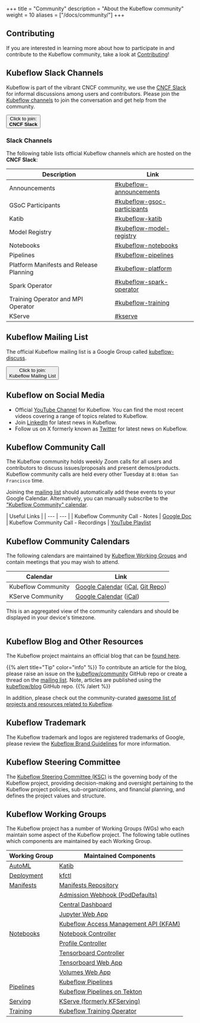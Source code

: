 +++
title =  "Community"
description = "About the Kubeflow community"
weight = 10
aliases = ["/docs/community/"]
+++

## Contributing

If you are interested in learning more about how to participate in and contribute to the Kubeflow community, take a look at [Contributing](/docs/about/contributing/)!

## Kubeflow Slack Channels

Kubeflow is part of the vibrant CNCF community, we use the [CNCF Slack](https://slack.cncf.io/) for informal discussions among users and contributors.
Please join the [Kubeflow channels](#slack-channels) to join the conversation and get help from the community.

<a href="https://slack.cncf.io/">
  <button class="btn btn-primary py-2 px-5 mb-3">Click to join:<br><b>CNCF Slack</b></button>
</a>

### Slack Channels

The following table lists official Kubeflow channels which are hosted on the **CNCF Slack**:

| Description                             | Link                                                                              |
|-----------------------------------------|-----------------------------------------------------------------------------------|
| Announcements                           | [#kubeflow-announcements](https://app.slack.com/client/T08PSQ7BQ/C01EV0FV154)     |
| GSoC Participants                       | [#kubeflow-gsoc-participants](https://app.slack.com/client/T08PSQ7BQ/C0742LBR5BM) |
| Katib                                   | [#kubeflow-katib](https://app.slack.com/client/T08PSQ7BQ/C073N7AS48P)             |
| Model Registry                          | [#kubeflow-model-registry](https://app.slack.com/client/T08PSQ7BQ/C073N7B6K3R)    |
| Notebooks                               | [#kubeflow-notebooks](https://app.slack.com/client/T08PSQ7BQ/C073W562HFY)         |
| Pipelines                               | [#kubeflow-pipelines](https://app.slack.com/client/T08PSQ7BQ/C073N7BMLB1)         |
| Platform Manifests and Release Planning | [#kubeflow-platform](https://app.slack.com/client/T08PSQ7BQ/C073W572LA2)          |
| Spark Operator                          | [#kubeflow-spark-operator](https://app.slack.com/client/T08PSQ7BQ/C074588U7EG)    |
| Training Operator and MPI Operator      | [#kubeflow-training](https://app.slack.com/client/T08PSQ7BQ/C0742LDFZ4K)          |
| KServe                                  | [#kserve](https://app.slack.com/client/T08PSQ7BQ/C06AH2C3K8B)                     |

## Kubeflow Mailing List

The official Kubeflow mailing list is a Google Group called [kubeflow-discuss](https://groups.google.com/g/kubeflow-discuss).

<a href="https://groups.google.com/g/kubeflow-discuss">
  <button class="btn btn-primary py-2 px-5">Click to join:<br>Kubeflow Mailing List</button>
</a>

## Kubeflow on Social Media

- Official [YouTube Channel](https://www.youtube.com/@Kubeflow/featured") for Kubeflow. You can find the most recent videos covering a range of topics related to Kubeflow.
- Join [LinkedIn](https://www.linkedin.com/company/kubeflow/) for latest news in Kubeflow.
- Follow us on X formerly known as [Twitter](https://twitter.com/kubeflow) for latest news on Kubeflow.

## Kubeflow Community Call

The Kubeflow community holds weekly Zoom calls for all users and contributors to discuss issues/proposals and present demos/products.
Kubeflow community calls are held every other Tuesday at `8:00am San Francisco` time.

Joining the [mailing list](#kubeflow-mailing-list) should automatically add these events to your Google Calendar.
Alternatively, you can manually subscribe to the ["Kubeflow Community" calendar](#kubeflow-community-calendars).

| Useful Links |
| --- | --- |
| Kubeflow Community Call - Notes | [Google Doc](https://bit.ly/kf-meeting-notes)
| Kubeflow Community Call - Recordings | [YouTube Playlist](https://www.youtube.com/playlist?list=PLmzRWLV1CK_ypvsQu10SGRmhf2S7mbYL5)

## Kubeflow Community Calendars

The following calendars are maintained by [Kubeflow Working Groups](#kubeflow-working-groups) and contain meetings that you may wish to attend.

| Calendar | Link |
| --- | --- |
| Kubeflow Community | [Google Calendar](https://calendar.google.com/calendar/embed?src=kubeflow.org_7l5vnbn8suj2se10sen81d9428%40group.calendar.google.com) ([iCal](https://calendar.google.com/calendar/ical/kubeflow.org_7l5vnbn8suj2se10sen81d9428%40group.calendar.google.com/public/basic.ics), [Git Repo](https://github.com/kubeflow/community/tree/master/calendar))
| KServe Community | [Google Calendar](https://calendar.google.com/calendar/embed?src=4fqdmu5fp4l0bgdlf4lm1atnsl2j4612%40import.calendar.google.com) ([iCal](https://wiki.lfaidata.foundation/rest/calendar-services/1.0/calendar/export/subcalendar/private/079ecdf0bfab77646c9e00df7b1c28f34f67f852.ics))

This is an aggregated view of the community calendars and should be displayed in your device's timezone.

<style>
#calendar-container {
   overflow: auto;
}
</style>
<div id="calendar-container"></div>
<script type="text/javascript">
const timezone = Intl.DateTimeFormat().resolvedOptions().timeZone;
const calender_src_list = [
  // Kubeflow Community
  "kubeflow.org_7l5vnbn8suj2se10sen81d9428%40group.calendar.google.com",
  // KServe Community
  "4fqdmu5fp4l0bgdlf4lm1atnsl2j4612%40import.calendar.google.com",
];
let calender_src = calender_src_list.map(src => `&src=${src}&color=%23A79B8E`).join('');
const html = `<iframe src="https://calendar.google.com/calendar/embed?ctz=${timezone}&height=600&wkst=1&bgcolor=%23ffffff&showPrint=0&showDate=1&mode=AGENDA&showTitle=0${calender_src}" style="border:solid 1px #777" width="800" height="600" frameborder="0" scrolling="no"></iframe>`;
document.getElementById('calendar-container').innerHTML = html;
</script>

## Kubeflow Blog and Other Resources

The Kubeflow project maintains an official blog that can be [found here](https://blog.kubeflow.org).

{{% alert title="Tip" color="info" %}}
To contribute an article for the blog, please raise an issue on the [kubeflow/community](https://github.com/kubeflow/community) GitHub repo or create a thread on the [mailing list](#kubeflow-mailing-list).
Note, articles are published using the [kubeflow/blog](https://github.com/kubeflow/blog) GitHub repo.
{{% /alert %}}

In addition, please check out the community-curated [awesome list of projects and resources related to Kubeflow](https://github.com/terrytangyuan/awesome-kubeflow).

## Kubeflow Trademark

The Kubeflow trademark and logos are registered trademarks of Google, please review the [Kubeflow Brand Guidelines](https://github.com/kubeflow/community/blob/master/KUBEFLOW_BRAND_GUIDELINES.pdf) for more information.

## Kubeflow Steering Committee

The [Kubeflow Steering Committee (KSC)](https://github.com/kubeflow/community/blob/master/KUBEFLOW-STEERING-COMMITTEE.md) is the governing body of the Kubeflow project, providing decision-making and oversight pertaining to the Kubeflow project policies, sub-organizations, and financial planning, and defines the project values and structure.

## Kubeflow Working Groups

The Kubeflow project has a number of Working Groups (WGs) who each maintain some aspect of the Kubeflow project.
The following table outlines which components are maintained by each Working Group.

<div class="table-responsive">
<table class="table table-bordered">
    <thead class="thead-light">
      <tr>
        <th>Working Group</th>
        <th>Maintained Components</th>
      </tr>
    </thead>
  <tbody>
      <!-- ======================= -->
      <!-- AutoML Working Group -->
      <!-- ======================= -->
      <tr>
        <td rowspan="1" class="align-middle">
          <a href="https://github.com/kubeflow/community/tree/master/wg-automl">AutoML</a>
        </td>
        <td>
          <a href="https://github.com/kubeflow/katib">Katib</a>
        </td>
      </tr>
      <!-- ======================= -->
      <!-- Deployment Working Group -->
      <!-- ======================= -->
      <tr>
        <td rowspan="1" class="align-middle">
          <a href="https://github.com/kubeflow/community/tree/master/wg-deployment">Deployment</a>
        </td>
        <td>
          <a href="https://github.com/kubeflow/kfctl">kfctl</a>
        </td>
      </tr>
      <!-- ======================= -->
      <!-- Manifests Working Group -->
      <!-- ======================= -->
      <tr>
        <td rowspan="1" class="align-middle">
          <a href="https://github.com/kubeflow/community/tree/master/wg-manifests">Manifests</a>
        </td>
        <td>
          <a href="https://github.com/kubeflow/manifests">Manifests Repository</a>
        </td>
      </tr>
      <!-- ======================= -->
      <!-- Notebooks Working Group -->
      <!-- ======================= -->
      <tr>
        <td rowspan="9" class="align-middle">
          <a href="https://github.com/kubeflow/community/tree/master/wg-notebooks">Notebooks</a>
        </td>
        <td>
          <a href="https://github.com/kubeflow/kubeflow/tree/master/components/admission-webhook">Admission Webhook (PodDefaults)</a>
        </td>
      </tr>
      <tr>
        <td>
          <a href="https://github.com/kubeflow/kubeflow/tree/master/components/centraldashboard">Central Dashboard</a>
        </td>
      </tr>
      <tr>
        <td>
          <a href="https://github.com/kubeflow/kubeflow/tree/master/components/crud-web-apps/jupyter">Jupyter Web App</a>
        </td>
      </tr>
      <tr>
        <td>
          <a href="https://github.com/kubeflow/kubeflow/tree/master/components/access-management">Kubeflow Access Management API (KFAM)</a>
        </td>
      </tr>
      <tr>
        <td>
          <a href="https://github.com/kubeflow/kubeflow/tree/master/components/notebook-controller">Notebook Controller</a>
        </td>
      </tr>
      <tr>
        <td>
          <a href="https://github.com/kubeflow/kubeflow/tree/master/components/profile-controller">Profile Controller</a>
        </td>
      </tr>
      <tr>
        <td>
          <a href="https://github.com/kubeflow/kubeflow/tree/master/components/tensorboard-controller">Tensorboard Controller</a>
        </td>
      </tr>
      <tr>
        <td>
          <a href="https://github.com/kubeflow/kubeflow/tree/master/components/crud-web-apps/tensorboards">Tensorboard Web App</a>
        </td>
      </tr>
      <tr>
        <td>
          <a href="https://github.com/kubeflow/kubeflow/tree/master/components/crud-web-apps/volumes">Volumes Web App</a>
        </td>
      </tr>
      <!-- ======================= -->
      <!-- Pipelines Working Group -->
      <!-- ======================= -->
      <tr>
        <td rowspan="2" class="align-middle">
          <a href="https://github.com/kubeflow/community/tree/master/wg-pipelines">Pipelines</a>
        </td>
        <td>
          <a href="https://github.com/kubeflow/pipelines">Kubeflow Pipelines</a>
        </td>
      </tr>
      <tr>
        <td>
          <a href="https://github.com/kubeflow/kfp-tekton">Kubeflow Pipelines on Tekton</a>
        </td>
      </tr>
      <!-- ======================= -->
      <!-- Serving Working Group -->
      <!-- ======================= -->
      <tr>
        <td rowspan="1" class="align-middle">
          <a href="https://github.com/kubeflow/community/tree/master/wg-serving">Serving</a>
        </td>
        <td>
          <a href="https://github.com/kserve/kserve">KServe (formerly KFServing)</a>
        </td>
      </tr>
      <!-- ======================= -->
      <!-- Training Working Group -->
      <!-- ======================= -->
      <tr>
        <td rowspan="1" class="align-middle">
          <a href="https://github.com/kubeflow/community/tree/master/wg-training">Training</a>
        </td>
        <td>
          <a href="https://github.com/kubeflow/training-operator">Kubeflow Training Operator</a>
        </td>
      </tr>
  </tbody>
</table>
</div>
